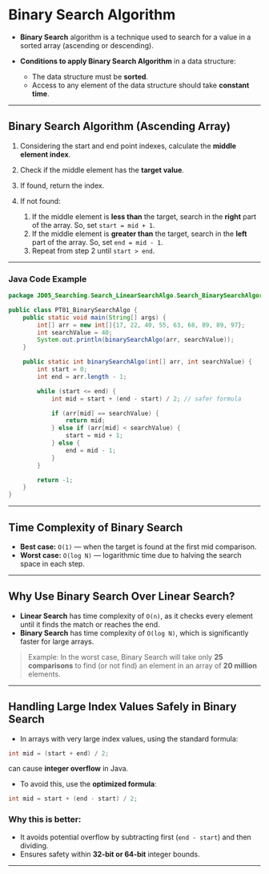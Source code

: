 # Binary Search Algorithm

* **Binary Search** algorithm is a technique used to search for a value in a sorted array (ascending or descending).

* **Conditions to apply Binary Search Algorithm** in a data structure:

    * The data structure must be **sorted**.
    * Access to any element of the data structure should take **constant time**.

---

## Binary Search Algorithm (Ascending Array)

1. Considering the start and end point indexes, calculate the **middle element index**.
2. Check if the middle element has the **target value**.
3. If found, return the index.
4. If not found:

    1. If the middle element is **less than** the target, search in the **right** part of the array. So, set
       `start = mid + 1`.
    2. If the middle element is **greater than** the target, search in the **left** part of the array. So, set
       `end = mid - 1`.
    3. Repeat from step 2 until `start > end`.

---

### Java Code Example

```java
package JD05_Searching.Search_LinearSearchAlgo.Search_BinarySearchAlgorithm;

public class PT01_BinarySearchAlgo {
    public static void main(String[] args) {
        int[] arr = new int[]{17, 22, 40, 55, 63, 68, 89, 89, 97};
        int searchValue = 40;
        System.out.println(binarySearchAlgo(arr, searchValue));
    }

    public static int binarySearchAlgo(int[] arr, int searchValue) {
        int start = 0;
        int end = arr.length - 1;

        while (start <= end) {
            int mid = start + (end - start) / 2; // safer formula

            if (arr[mid] == searchValue) {
                return mid;
            } else if (arr[mid] < searchValue) {
                start = mid + 1;
            } else {
                end = mid - 1;
            }
        }

        return -1;
    }
}
```

---

## Time Complexity of Binary Search

* **Best case:** `O(1)` — when the target is found at the first mid comparison.
* **Worst case:** `O(log N)` — logarithmic time due to halving the search space in each step.

---

## Why Use Binary Search Over Linear Search?

* **Linear Search** has time complexity of `O(n)`, as it checks every element until it finds the match or reaches the
  end.
* **Binary Search** has time complexity of `O(log N)`, which is significantly faster for large arrays.

> Example: In the worst case, Binary Search will take only **25 comparisons** to find (or not find) an element in an
> array of **20 million** elements.

---

## Handling Large Index Values Safely in Binary Search

* In arrays with very large index values, using the standard formula:

```java
int mid = (start + end) / 2;
```

can cause **integer overflow** in Java.

* To avoid this, use the **optimized formula**:

```java
int mid = start + (end - start) / 2;
```

### Why this is better:

* It avoids potential overflow by subtracting first (`end - start`) and then dividing.
* Ensures safety within **32-bit or 64-bit** integer bounds.

---
